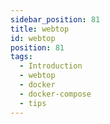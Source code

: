 ```yaml
---
sidebar_position: 81
title: webtop
id: webtop
position: 81
tags:
  - Introduction
  - webtop
  - docker
  - docker-compose
  - tips
---
```

